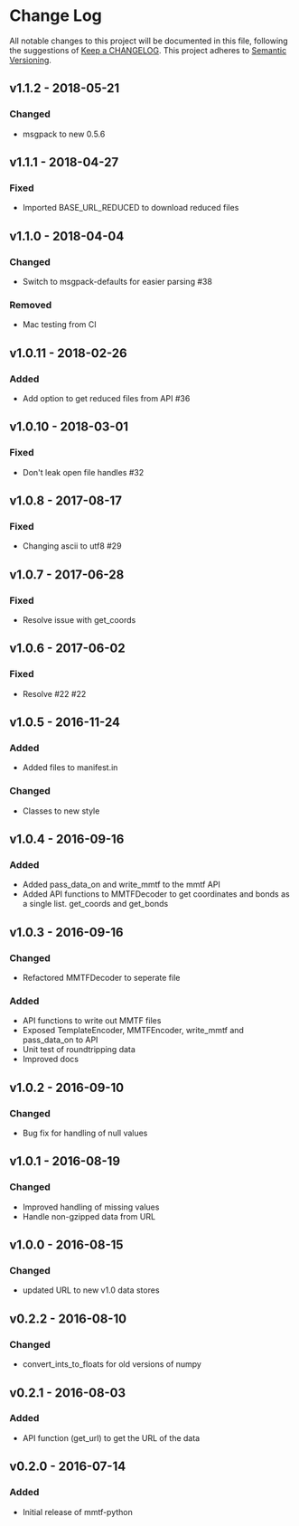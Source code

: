 # Change Log
All notable changes to this project will be documented in this file, following the suggestions of [Keep a CHANGELOG](http://keepachangelog.com/). This project adheres to [Semantic Versioning](http://semver.org/).

## v1.1.2 - 2018-05-21
### Changed
- msgpack to new 0.5.6

## v1.1.1 - 2018-04-27
### Fixed
- Imported BASE_URL_REDUCED to download reduced files

## v1.1.0 - 2018-04-04
### Changed
- Switch to msgpack-defaults for easier parsing #38
### Removed
- Mac testing from CI

## v1.0.11 - 2018-02-26
### Added
- Add option to get reduced files from API #36

## v1.0.10 - 2018-03-01
### Fixed
- Don't leak open file handles #32

## v1.0.8 - 2017-08-17
### Fixed
- Changing ascii to utf8 #29

## v1.0.7 - 2017-06-28
### Fixed
- Resolve issue with get_coords

## v1.0.6 - 2017-06-02
### Fixed
- Resolve #22 #22

## v1.0.5 - 2016-11-24
### Added
- Added files to manifest.in

### Changed
- Classes to new style

## v1.0.4 - 2016-09-16
### Added
- Added pass_data_on and write_mmtf to the mmtf API
- Added API functions to MMTFDecoder to get coordinates and bonds as a single list. get_coords and get_bonds

## v1.0.3 - 2016-09-16
### Changed
- Refactored MMTFDecoder to seperate file

### Added
- API functions to write out MMTF files
- Exposed TemplateEncoder, MMTFEncoder, write_mmtf and pass_data_on to API
- Unit test of roundtripping data
- Improved docs

## v1.0.2 - 2016-09-10
### Changed
- Bug fix for handling of null values

## v1.0.1 - 2016-08-19
### Changed
- Improved handling of missing values
- Handle non-gzipped data from URL

## v1.0.0 - 2016-08-15
### Changed
- updated URL to new v1.0 data stores

## v0.2.2 - 2016-08-10
### Changed
- convert_ints_to_floats for old versions of numpy

## v0.2.1 - 2016-08-03
### Added
- API function (get_url) to get the URL of the data

## v0.2.0 - 2016-07-14
### Added
- Initial release of mmtf-python

